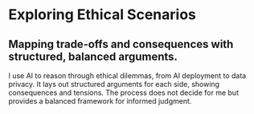 # Exploring Ethical Scenarios

## Mapping trade‑offs and consequences with structured, balanced arguments.

I use AI to reason through ethical dilemmas, from AI deployment to data privacy. It lays out structured arguments for each side, showing consequences and tensions. The process does not decide for me but provides a balanced framework for informed judgment.
